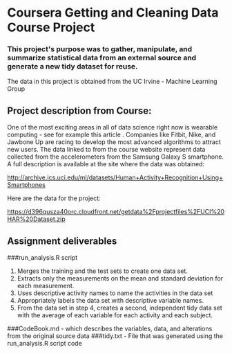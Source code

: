 # Coursera Getting and Cleaning Data Course Project

### This project's purpose was to gather, manipulate, and summarize statistical data from an external source and generate a new tidy dataset for reuse.
The data in this project is obtained from the UC Irvine - Machine Learning Group

## Project description from Course:
One of the most exciting areas in all of data science right now is wearable computing - see for example this article . Companies like Fitbit, Nike, and Jawbone Up are racing to develop the most advanced algorithms to attract new users. The data linked to from the course website represent data collected from the accelerometers from the Samsung Galaxy S smartphone. A full description is available at the site where the data was obtained:

http://archive.ics.uci.edu/ml/datasets/Human+Activity+Recognition+Using+Smartphones

Here are the data for the project:

https://d396qusza40orc.cloudfront.net/getdata%2Fprojectfiles%2FUCI%20HAR%20Dataset.zip


## Assignment deliverables
###run_analysis.R script
1. Merges the training and the test sets to create one data set.
2. Extracts only the measurements on the mean and standard deviation for each measurement.
3. Uses descriptive activity names to name the activities in the data set
4. Appropriately labels the data set with descriptive variable names.
5. From the data set in step 4, creates a second, independent tidy data set with the average of each variable for each activity and each subject.

###CodeBook.md - which describes the variables, data, and alterations from the original source data
###tidy.txt - File that was generated using the run_analysis.R script code